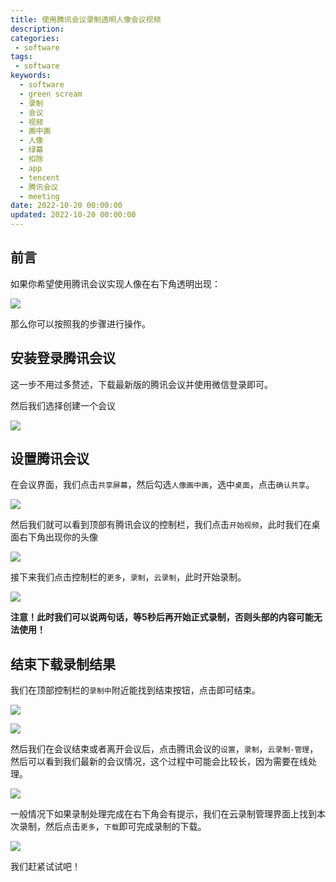 ```yaml
---
title: 使用腾讯会议录制透明人像会议视频
description: 
categories:
 - software
tags:
 - software
keywords:
  - software
  - green scream
  - 录制
  - 会议
  - 视频
  - 画中画
  - 人像
  - 绿幕
  - 扣除
  - app
  - tencent
  - 腾讯会议
  - meeting
date: 2022-10-20 00:00:00
updated: 2022-10-20 00:00:00
---
```


## 前言

如果你希望使用腾讯会议实现人像在右下角透明出现：

![](https://res1.zhengqiao.wang/202210201158660.png)

那么你可以按照我的步骤进行操作。

## 安装登录腾讯会议

这一步不用过多赘述，下载最新版的腾讯会议并使用微信登录即可。

然后我们选择创建一个会议

![](https://res1.zhengqiao.wang/202210201158316.png)

## 设置腾讯会议

在会议界面，我们点击`共享屏幕`，然后勾选`人像画中画`，选中`桌面`，点击`确认共享`。

![](https://res1.zhengqiao.wang/202210201159349.png)

然后我们就可以看到顶部有腾讯会议的控制栏，我们点击`开始视频`，此时我们在桌面右下角出现你的头像

![](https://res1.zhengqiao.wang/202210201159731.png)

接下来我们点击控制栏的`更多`，`录制`，`云录制`，此时开始录制。

![](https://res1.zhengqiao.wang/202210201159796.png)

**注意！此时我们可以说两句话，等5秒后再开始正式录制，否则头部的内容可能无法使用！**

## 结束下载录制结果

我们在顶部控制栏的`录制中`附近能找到结束按钮，点击即可结束。

![](https://res1.zhengqiao.wang/202210201200708.png)

![](https://res1.zhengqiao.wang/202210201200884.png)

然后我们在会议结束或者离开会议后，点击腾讯会议的`设置`，`录制`，`云录制-管理`，然后可以看到我们最新的会议情况，这个过程中可能会比较长，因为需要在线处理。

![](https://res1.zhengqiao.wang/202210201200773.png)

一般情况下如果录制处理完成在右下角会有提示，我们在云录制管理界面上找到本次录制，然后点击`更多`，`下载`即可完成录制的下载。

![](https://res1.zhengqiao.wang/202210201200725.png)

我们赶紧试试吧！